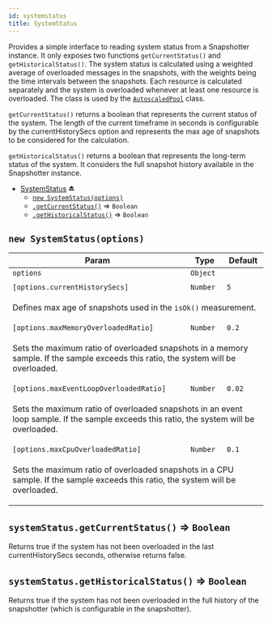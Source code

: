 ```yaml
---
id: systemstatus
title: SystemStatus
---
```

<a name="exp_module_SystemStatus--SystemStatus"></a>

Provides a simple interface to reading system status from a Snapshotter instance.
It only exposes two functions `getCurrentStatus()` and `getHistoricalStatus()`.
The system status is calculated using a weighted average of overloaded
messages in the snapshots, with the weights being the time intervals
between the snapshots. Each resource is calculated separately
and the system is overloaded whenever at least one resource is overloaded.
The class is used by the [`AutoscaledPool`](AutoscaledPool) class.

`getCurrentStatus()` returns a boolean that represents the current status of the system.
The length of the current timeframe in seconds is configurable
by the currentHistorySecs option and represents the max age
of snapshots to be considered for the calculation.

`getHistoricalStatus()` returns a boolean that represents the long-term status
of the system. It considers the full snapshot history available
in the Snapshotter instance.

* [SystemStatus](#exp_module_SystemStatus--SystemStatus) ⏏
    * [`new SystemStatus(options)`](#new_module_SystemStatus--SystemStatus_new)
    * [`.getCurrentStatus()`](systemstatus--SystemStatus+getCurrentStatus) ⇒ <code>Boolean</code>
    * [`.getHistoricalStatus()`](systemstatus--SystemStatus+getHistoricalStatus) ⇒ <code>Boolean</code>

<a name="new_module_SystemStatus--SystemStatus_new"></a>

## `new SystemStatus(options)`
<table>
<thead>
<tr>
<th>Param</th><th>Type</th><th>Default</th>
</tr>
</thead>
<tbody>
<tr>
<td><code>options</code></td><td><code>Object</code></td><td></td>
</tr>
<tr>
<td colspan="3"></td></tr><tr>
<td><code>[options.currentHistorySecs]</code></td><td><code>Number</code></td><td><code>5</code></td>
</tr>
<tr>
<td colspan="3"><p>Defines max age of snapshots used in the <code>isOk()</code> measurement.</p>
</td></tr><tr>
<td><code>[options.maxMemoryOverloadedRatio]</code></td><td><code>Number</code></td><td><code>0.2</code></td>
</tr>
<tr>
<td colspan="3"><p>Sets the maximum ratio of overloaded snapshots in a memory sample.
  If the sample exceeds this ratio, the system will be overloaded.</p>
</td></tr><tr>
<td><code>[options.maxEventLoopOverloadedRatio]</code></td><td><code>Number</code></td><td><code>0.02</code></td>
</tr>
<tr>
<td colspan="3"><p>Sets the maximum ratio of overloaded snapshots in an event loop sample.
  If the sample exceeds this ratio, the system will be overloaded.</p>
</td></tr><tr>
<td><code>[options.maxCpuOverloadedRatio]</code></td><td><code>Number</code></td><td><code>0.1</code></td>
</tr>
<tr>
<td colspan="3"><p>Sets the maximum ratio of overloaded snapshots in a CPU sample.
  If the sample exceeds this ratio, the system will be overloaded.</p>
</td></tr></tbody>
</table>
<a name="module_SystemStatus--SystemStatus+getCurrentStatus"></a>

## `systemStatus.getCurrentStatus()` ⇒ <code>Boolean</code>
Returns true if the system has not been overloaded in the last
currentHistorySecs seconds, otherwise returns false.

<a name="module_SystemStatus--SystemStatus+getHistoricalStatus"></a>

## `systemStatus.getHistoricalStatus()` ⇒ <code>Boolean</code>
Returns true if the system has not been overloaded in the full
history of the snapshotter (which is configurable in the snapshotter).

